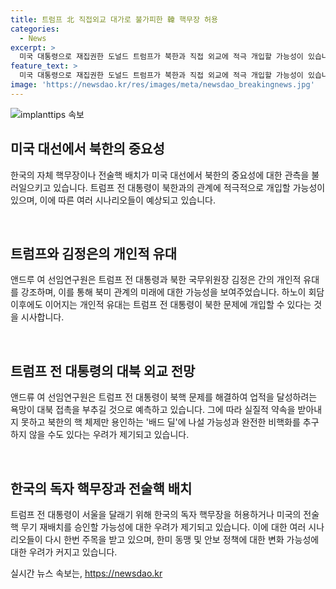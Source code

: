 ```yaml
---
title: 트럼프 北 직접외교 대가로 불가피한 韓 핵무장 허용
categories:
  - News
excerpt: >
  미국 대통령으로 재집권한 도널드 트럼프가 북한과 직접 외교에 적극 개입할 가능성이 있습니다. 미국 싱크탱크 브루킹스연구소 앤드루 여 선임연구원은 트럼프와 김정은의 개인적 유대를 강조하며, 북한 핵체제의 용인과 한국의 자체 핵무장 또는 전술핵 배치 가능성을 경고했습니다. 또한, 트럼프가 서울을 달래기 위해 한국의 자체 핵무장을 허용하거나 미국의 전술핵 무기 재배치를 승인할 수 있다는 전망이 나왔습니다.
feature_text: >
  미국 대통령으로 재집권한 도널드 트럼프가 북한과 직접 외교에 적극 개입할 가능성이 있습니다. 미국 싱크탱크 브루킹스연구소 앤드루 여 선임연구원은 트럼프와 김정은의 개인적 유대를 강조하며, 북한 핵체제의 용인과 한국의 자체 핵무장 또는 전술핵 배치 가능성을 경고했습니다. 또한, 트럼프가 서울을 달래기 위해 한국의 자체 핵무장을 허용하거나 미국의 전술핵 무기 재배치를 승인할 수 있다는 전망이 나왔습니다.
image: 'https://newsdao.kr/res/images/meta/newsdao_breakingnews.jpg'
---
```


<p><img src="https://newsdao.kr/res/images/meta/newsdao_breakingnews.jpg" alt="implanttips 속보" /></p>

<h2 data-ke-size="size26">미국 대선에서 북한의 중요성</h2>

<p>한국의 자체 핵무장이나 전술핵 배치가 미국 대선에서 북한의 중요성에 대한 관측을 불러일으키고 있습니다. 트럼프 전 대통령이 북한과의 관계에 적극적으로 개입할 가능성이 있으며, 이에 따른 여러 시나리오들이 예상되고 있습니다.</p>

<p data-ke-size="size16">&nbsp;</p>

<h2 data-ke-size="size24">트럼프와 김정은의 개인적 유대</h2>

<p>앤드루 여 선임연구원은 트럼프 전 대통령과 북한 국무위원장 김정은 간의 개인적 유대를 강조하며, 이를 통해 북미 관계의 미래에 대한 가능성을 보여주었습니다. 하노이 회담 이후에도 이어지는 개인적 유대는 트럼프 전 대통령이 북한 문제에 개입할 수 있다는 것을 시사합니다.</p>

<p data-ke-size="size16">&nbsp;</p>

<h2 data-ke-size="size24">트럼프 전 대통령의 대북 외교 전망</h2>

<p>앤드류 여 선임연구원은 트럼프 전 대통령이 북핵 문제를 해결하여 업적을 달성하려는 욕망이 대북 접촉을 부추길 것으로 예측하고 있습니다. 그에 따라 실질적 약속을 받아내지 못하고 북한의 핵 체제만 용인하는 '배드 딜'에 나설 가능성과 완전한 비핵화를 추구하지 않을 수도 있다는 우려가 제기되고 있습니다.</p>

<p data-ke-size="size16">&nbsp;</p>

<h2 data-ke-size="size24">한국의 독자 핵무장과 전술핵 배치</h2>

<p>트럼프 전 대통령이 서울을 달래기 위해 한국의 독자 핵무장을 허용하거나 미국의 전술핵 무기 재배치를 승인할 가능성에 대한 우려가 제기되고 있습니다. 이에 대한 여러 시나리오들이 다시 한번 주목을 받고 있으며, 한미 동맹 및 안보 정책에 대한 변화 가능성에 대한 우려가 커지고 있습니다.</p>
실시간 뉴스 속보는, <a href="https://newsdao.kr" rel="dofollow">https://newsdao.kr</a>


